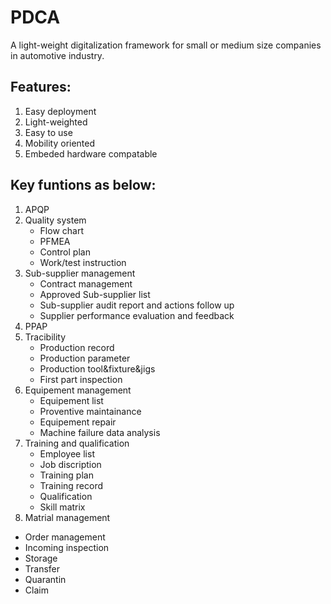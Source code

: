# PDCA
A light-weight digitalization framework for small or medium size companies in automotive industry.

## Features:
1. Easy deployment
2. Light-weighted
3. Easy to use
4. Mobility oriented
5. Embeded hardware compatable

## Key funtions as below:
1. APQP
2. Quality system
   - Flow chart
   - PFMEA
   - Control plan
   - Work/test instruction
3. Sub-supplier management
   - Contract management
   - Approved Sub-supplier list
   - Sub-supplier audit report and actions follow up
   - Supplier performance evaluation and feedback
4. PPAP
5. Tracibility
   - Production record
   - Production parameter
   - Production tool&fixture&jigs
   - First part inspection
6. Equipement management
   - Equipement list
   - Proventive maintainance
   - Equipement repair
   - Machine failure data analysis
7. Training and qualification
   - Employee list
   - Job discription
   - Training plan
   - Training record
   - Qualification
   - Skill matrix 
 8. Matrial management
   - Order management
   - Incoming inspection
   - Storage
   - Transfer
   - Quarantin
   - Claim
